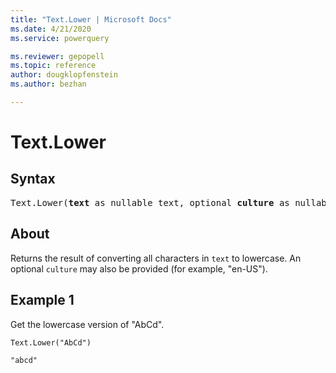 ```yaml
---
title: "Text.Lower | Microsoft Docs"
ms.date: 4/21/2020
ms.service: powerquery

ms.reviewer: gepopell
ms.topic: reference
author: dougklopfenstein
ms.author: bezhan

---
```

# Text.Lower

## Syntax

<pre>
Text.Lower(<b>text</b> as nullable text, optional <b>culture</b> as nullable text) as nullable text
</pre>
  
## About  
Returns the result of converting all characters in `text` to lowercase. An optional `culture` may also be provided (for example, "en-US").

## Example 1
Get the lowercase version of "AbCd".

```powerquery-m
Text.Lower("AbCd")
```

`"abcd"`
